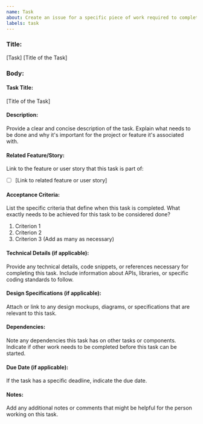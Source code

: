 ```yaml
---
name: Task
about: Create an issue for a specific piece of work required to complete a feature or user story
labels: task
---
```


### Title:
[Task] [Title of the Task]

### Body:
#### Task Title:
[Title of the Task]

#### Description:
Provide a clear and concise description of the task. Explain what needs to be done and why it's important for the project or feature it's associated with.

#### Related Feature/Story:
Link to the feature or user story that this task is part of:
- [ ] [Link to related feature or user story]

#### Acceptance Criteria:
List the specific criteria that define when this task is completed. What exactly needs to be achieved for this task to be considered done?

1. Criterion 1
2. Criterion 2
3. Criterion 3
(Add as many as necessary)

#### Technical Details (if applicable):
Provide any technical details, code snippets, or references necessary for completing this task. Include information about APIs, libraries, or specific coding standards to follow.

#### Design Specifications (if applicable):
Attach or link to any design mockups, diagrams, or specifications that are relevant to this task.

#### Dependencies:
Note any dependencies this task has on other tasks or components. Indicate if other work needs to be completed before this task can be started.

#### Due Date (if applicable):
If the task has a specific deadline, indicate the due date.

#### Notes:
Add any additional notes or comments that might be helpful for the person working on this task.
